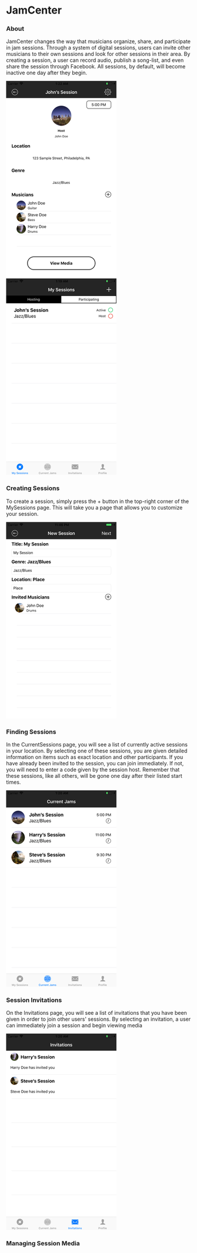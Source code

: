 # JamCenter

### About

JamCenter changes the way that musicians organize, share, and participate in jam sessions. Through a system of digital sessions, users can invite other musicians to their own sessions and look for other sessions in their area. By creating a session, a user can record audio, publish a song-list, and even share the session through Facebook. All sessions, by default, will become inactive one day after they begin.

![CurrentSession](Screenshots/Small/iPhoneCurrentSessionSmall.png) ![MySessions](Screenshots/Small/iPhoneMySessionsSmall.png)

### Creating Sessions

To create a session, simply press the + button in the top-right corner of the MySessions page. This will take you a page that allows you to customize your session.

![NewSession](Screenshots/Small/iPhoneNewSessionSmall.png)

### Finding Sessions

In the CurrentSessions page, you will see a list of currently active sessions in your location. By selecting one of these sessions, you are given detailed information on items such as exact location and other participants. If you have already been invited to the session, you can join immediately. If not, you will need to enter a code given by the session host. Remember that these sessions, like all others, will be gone one day after their listed start times.

![CurrentSessions](Screenshots/Small/iPhoneCurrentSessionsSmall.png)

### Session Invitations

On the Invitations page, you will see a list of invitations that you have been given in order to join other users' sessions. By selecting an invitation, a user can immediately join a session and begin viewing media

![Invitations](Screenshots/Small/iPhoneInvitationsSmall.png)

### Managing Session Media

